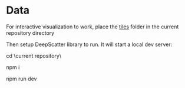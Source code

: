 # Data

For interactive visualization to work, place the [tiles](https://disk.yandex.ru/d/_7vkdEcVB2md0w) folder in the current repository directory

Then setup DeepScatter library to run. It will start a local dev server:

cd \current repository\

npm i

npm run dev
